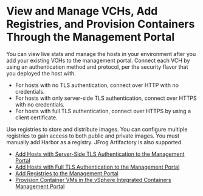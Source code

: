 # View and Manage VCHs, Add Registries, and Provision Containers Through the Management Portal #

You can view live stats and manage the hosts in your environment after you add your existing VCHs to the management portal. Connect each VCH by using an authentication method and protocol, per the security flavor that you deployed the host with.
- For hosts with no TLS authentication, connect over HTTP with no credentials.
- For hosts with only server-side TLS authentication, connect over HTTPS with no credentials.
- For hosts with full TLS authentication, connect over HTTPS by using a client certificate.

Use registries to store and distribute images. You can configure multiple registries to gain access to both public and private images. You must manually add Harbor as a registry. JFrog Artifactory is also supported.

- [Add Hosts with Server-Side TLS Authentication to the Management Portal](add_vch_serversideTLS_in_portal.md)
- [Add Hosts with Full TLS Authentication to the Management Portal](add_vch_fullTLS_in_portal.md)
- [Add Registries to the Management Portal](add_repos_in_portal.md)
- [Provision Container VMs in the vSphere Integrated Containers Management Portal](provision_containers_portal.md)